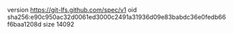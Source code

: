 version https://git-lfs.github.com/spec/v1
oid sha256:e90c950ac32d0061ed3000c2491a31936d09e83babdc36e0fedb66f6baa1208d
size 14092
